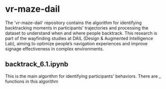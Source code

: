 # vr-maze-dail
The 'vr-maze-dail' repository contains the algorithm for identifying backtracking moments in participants' trajectories and processing the dataset to understand when and where people backtrack. This research is part of the wayfinding studies at DAIL (Design & Augmented Intelligence Lab), aiming to optimize people’s navigation experiences and improve signage effectiveness in complex environments.

## backtrack_6.1.ipynb
This is the main algorithm for identifying participants' behaviors. There are _ functions in this algorithm
###
### 
### 
